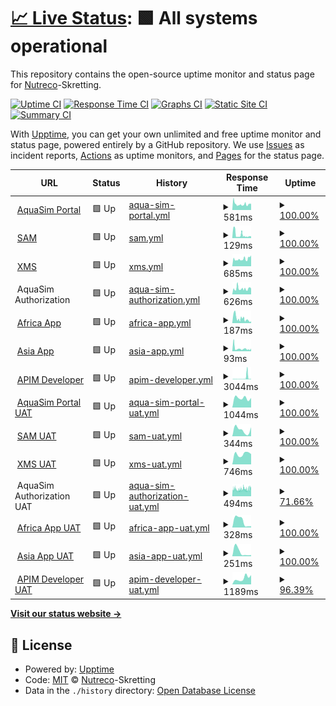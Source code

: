 # [📈 Live Status](https://Nutreco.github.io/uptime-status): <!--live status--> **🟩 All systems operational**

This repository contains the open-source uptime monitor and status page for [Nutreco](https://Nutreco.github.io/uptime-status)-Skretting.

[![Uptime CI](https://github.com/Nutreco/uptime-status/workflows/Uptime%20CI/badge.svg)](https://github.com/Nutreco/uptime-status/actions?query=workflow%3A%22Uptime+CI%22)
[![Response Time CI](https://github.com/Nutreco/uptime-status/workflows/Response%20Time%20CI/badge.svg)](https://github.com/Nutreco/uptime-status/actions?query=workflow%3A%22Response+Time+CI%22)
[![Graphs CI](https://github.com/Nutreco/uptime-status/workflows/Graphs%20CI/badge.svg)](https://github.com/Nutreco/uptime-status/actions?query=workflow%3A%22Graphs+CI%22)
[![Static Site CI](https://github.com/Nutreco/uptime-status/workflows/Static%20Site%20CI/badge.svg)](https://github.com/Nutreco/uptime-status/actions?query=workflow%3A%22Static+Site+CI%22)
[![Summary CI](https://github.com/Nutreco/uptime-status/workflows/Summary%20CI/badge.svg)](https://github.com/Nutreco/uptime-status/actions?query=workflow%3A%22Summary+CI%22)

With [Upptime](https://upptime.js.org), you can get your own unlimited and free uptime monitor and status page, powered entirely by a GitHub repository. We use [Issues](https://github.com/Nutreco/uptime-status/issues) as incident reports, [Actions](https://github.com/Nutreco/uptime-status/actions) as uptime monitors, and [Pages](https://Nutreco.github.io/uptime-status) for the status page.

<!--start: status pages-->
<!-- This summary is generated by Upptime (https://github.com/upptime/upptime) -->
<!-- Do not edit this manually, your changes will be overwritten -->
<!-- prettier-ignore -->
| URL | Status | History | Response Time | Uptime |
| --- | ------ | ------- | ------------- | ------ |
| <img alt="" src="https://icons.duckduckgo.com/ip3/aquasim.skretting.com.ico" height="13"> [AquaSim Portal](https://aquasim.skretting.com) | 🟩 Up | [aqua-sim-portal.yml](https://github.com/Nutreco/uptime-status/commits/HEAD/history/aqua-sim-portal.yml) | <details><summary><img alt="Response time graph" src="./graphs/aqua-sim-portal/response-time-week.png" height="20"> 581ms</summary><br><a href="https://Nutreco.github.io/uptime-status/history/aqua-sim-portal"><img alt="Response time 634" src="https://img.shields.io/endpoint?url=https%3A%2F%2Fraw.githubusercontent.com%2FNutreco%2Fuptime-status%2FHEAD%2Fapi%2Faqua-sim-portal%2Fresponse-time.json"></a><br><a href="https://Nutreco.github.io/uptime-status/history/aqua-sim-portal"><img alt="24-hour response time 674" src="https://img.shields.io/endpoint?url=https%3A%2F%2Fraw.githubusercontent.com%2FNutreco%2Fuptime-status%2FHEAD%2Fapi%2Faqua-sim-portal%2Fresponse-time-day.json"></a><br><a href="https://Nutreco.github.io/uptime-status/history/aqua-sim-portal"><img alt="7-day response time 581" src="https://img.shields.io/endpoint?url=https%3A%2F%2Fraw.githubusercontent.com%2FNutreco%2Fuptime-status%2FHEAD%2Fapi%2Faqua-sim-portal%2Fresponse-time-week.json"></a><br><a href="https://Nutreco.github.io/uptime-status/history/aqua-sim-portal"><img alt="30-day response time 634" src="https://img.shields.io/endpoint?url=https%3A%2F%2Fraw.githubusercontent.com%2FNutreco%2Fuptime-status%2FHEAD%2Fapi%2Faqua-sim-portal%2Fresponse-time-month.json"></a><br><a href="https://Nutreco.github.io/uptime-status/history/aqua-sim-portal"><img alt="1-year response time 634" src="https://img.shields.io/endpoint?url=https%3A%2F%2Fraw.githubusercontent.com%2FNutreco%2Fuptime-status%2FHEAD%2Fapi%2Faqua-sim-portal%2Fresponse-time-year.json"></a></details> | <details><summary><a href="https://Nutreco.github.io/uptime-status/history/aqua-sim-portal">100.00%</a></summary><a href="https://Nutreco.github.io/uptime-status/history/aqua-sim-portal"><img alt="All-time uptime 100.00%" src="https://img.shields.io/endpoint?url=https%3A%2F%2Fraw.githubusercontent.com%2FNutreco%2Fuptime-status%2FHEAD%2Fapi%2Faqua-sim-portal%2Fuptime.json"></a><br><a href="https://Nutreco.github.io/uptime-status/history/aqua-sim-portal"><img alt="24-hour uptime 100.00%" src="https://img.shields.io/endpoint?url=https%3A%2F%2Fraw.githubusercontent.com%2FNutreco%2Fuptime-status%2FHEAD%2Fapi%2Faqua-sim-portal%2Fuptime-day.json"></a><br><a href="https://Nutreco.github.io/uptime-status/history/aqua-sim-portal"><img alt="7-day uptime 100.00%" src="https://img.shields.io/endpoint?url=https%3A%2F%2Fraw.githubusercontent.com%2FNutreco%2Fuptime-status%2FHEAD%2Fapi%2Faqua-sim-portal%2Fuptime-week.json"></a><br><a href="https://Nutreco.github.io/uptime-status/history/aqua-sim-portal"><img alt="30-day uptime 100.00%" src="https://img.shields.io/endpoint?url=https%3A%2F%2Fraw.githubusercontent.com%2FNutreco%2Fuptime-status%2FHEAD%2Fapi%2Faqua-sim-portal%2Fuptime-month.json"></a><br><a href="https://Nutreco.github.io/uptime-status/history/aqua-sim-portal"><img alt="1-year uptime 100.00%" src="https://img.shields.io/endpoint?url=https%3A%2F%2Fraw.githubusercontent.com%2FNutreco%2Fuptime-status%2FHEAD%2Fapi%2Faqua-sim-portal%2Fuptime-year.json"></a></details>
| <img alt="" src="https://icons.duckduckgo.com/ip3/sam.skretting.com.ico" height="13"> [SAM](https://sam.skretting.com) | 🟩 Up | [sam.yml](https://github.com/Nutreco/uptime-status/commits/HEAD/history/sam.yml) | <details><summary><img alt="Response time graph" src="./graphs/sam/response-time-week.png" height="20"> 129ms</summary><br><a href="https://Nutreco.github.io/uptime-status/history/sam"><img alt="Response time 195" src="https://img.shields.io/endpoint?url=https%3A%2F%2Fraw.githubusercontent.com%2FNutreco%2Fuptime-status%2FHEAD%2Fapi%2Fsam%2Fresponse-time.json"></a><br><a href="https://Nutreco.github.io/uptime-status/history/sam"><img alt="24-hour response time 109" src="https://img.shields.io/endpoint?url=https%3A%2F%2Fraw.githubusercontent.com%2FNutreco%2Fuptime-status%2FHEAD%2Fapi%2Fsam%2Fresponse-time-day.json"></a><br><a href="https://Nutreco.github.io/uptime-status/history/sam"><img alt="7-day response time 129" src="https://img.shields.io/endpoint?url=https%3A%2F%2Fraw.githubusercontent.com%2FNutreco%2Fuptime-status%2FHEAD%2Fapi%2Fsam%2Fresponse-time-week.json"></a><br><a href="https://Nutreco.github.io/uptime-status/history/sam"><img alt="30-day response time 195" src="https://img.shields.io/endpoint?url=https%3A%2F%2Fraw.githubusercontent.com%2FNutreco%2Fuptime-status%2FHEAD%2Fapi%2Fsam%2Fresponse-time-month.json"></a><br><a href="https://Nutreco.github.io/uptime-status/history/sam"><img alt="1-year response time 195" src="https://img.shields.io/endpoint?url=https%3A%2F%2Fraw.githubusercontent.com%2FNutreco%2Fuptime-status%2FHEAD%2Fapi%2Fsam%2Fresponse-time-year.json"></a></details> | <details><summary><a href="https://Nutreco.github.io/uptime-status/history/sam">100.00%</a></summary><a href="https://Nutreco.github.io/uptime-status/history/sam"><img alt="All-time uptime 100.00%" src="https://img.shields.io/endpoint?url=https%3A%2F%2Fraw.githubusercontent.com%2FNutreco%2Fuptime-status%2FHEAD%2Fapi%2Fsam%2Fuptime.json"></a><br><a href="https://Nutreco.github.io/uptime-status/history/sam"><img alt="24-hour uptime 100.00%" src="https://img.shields.io/endpoint?url=https%3A%2F%2Fraw.githubusercontent.com%2FNutreco%2Fuptime-status%2FHEAD%2Fapi%2Fsam%2Fuptime-day.json"></a><br><a href="https://Nutreco.github.io/uptime-status/history/sam"><img alt="7-day uptime 100.00%" src="https://img.shields.io/endpoint?url=https%3A%2F%2Fraw.githubusercontent.com%2FNutreco%2Fuptime-status%2FHEAD%2Fapi%2Fsam%2Fuptime-week.json"></a><br><a href="https://Nutreco.github.io/uptime-status/history/sam"><img alt="30-day uptime 100.00%" src="https://img.shields.io/endpoint?url=https%3A%2F%2Fraw.githubusercontent.com%2FNutreco%2Fuptime-status%2FHEAD%2Fapi%2Fsam%2Fuptime-month.json"></a><br><a href="https://Nutreco.github.io/uptime-status/history/sam"><img alt="1-year uptime 100.00%" src="https://img.shields.io/endpoint?url=https%3A%2F%2Fraw.githubusercontent.com%2FNutreco%2Fuptime-status%2FHEAD%2Fapi%2Fsam%2Fuptime-year.json"></a></details>
| <img alt="" src="https://icons.duckduckgo.com/ip3/xms.skretting.com.ico" height="13"> [XMS](https://xms.skretting.com) | 🟩 Up | [xms.yml](https://github.com/Nutreco/uptime-status/commits/HEAD/history/xms.yml) | <details><summary><img alt="Response time graph" src="./graphs/xms/response-time-week.png" height="20"> 685ms</summary><br><a href="https://Nutreco.github.io/uptime-status/history/xms"><img alt="Response time 682" src="https://img.shields.io/endpoint?url=https%3A%2F%2Fraw.githubusercontent.com%2FNutreco%2Fuptime-status%2FHEAD%2Fapi%2Fxms%2Fresponse-time.json"></a><br><a href="https://Nutreco.github.io/uptime-status/history/xms"><img alt="24-hour response time 926" src="https://img.shields.io/endpoint?url=https%3A%2F%2Fraw.githubusercontent.com%2FNutreco%2Fuptime-status%2FHEAD%2Fapi%2Fxms%2Fresponse-time-day.json"></a><br><a href="https://Nutreco.github.io/uptime-status/history/xms"><img alt="7-day response time 685" src="https://img.shields.io/endpoint?url=https%3A%2F%2Fraw.githubusercontent.com%2FNutreco%2Fuptime-status%2FHEAD%2Fapi%2Fxms%2Fresponse-time-week.json"></a><br><a href="https://Nutreco.github.io/uptime-status/history/xms"><img alt="30-day response time 682" src="https://img.shields.io/endpoint?url=https%3A%2F%2Fraw.githubusercontent.com%2FNutreco%2Fuptime-status%2FHEAD%2Fapi%2Fxms%2Fresponse-time-month.json"></a><br><a href="https://Nutreco.github.io/uptime-status/history/xms"><img alt="1-year response time 682" src="https://img.shields.io/endpoint?url=https%3A%2F%2Fraw.githubusercontent.com%2FNutreco%2Fuptime-status%2FHEAD%2Fapi%2Fxms%2Fresponse-time-year.json"></a></details> | <details><summary><a href="https://Nutreco.github.io/uptime-status/history/xms">100.00%</a></summary><a href="https://Nutreco.github.io/uptime-status/history/xms"><img alt="All-time uptime 100.00%" src="https://img.shields.io/endpoint?url=https%3A%2F%2Fraw.githubusercontent.com%2FNutreco%2Fuptime-status%2FHEAD%2Fapi%2Fxms%2Fuptime.json"></a><br><a href="https://Nutreco.github.io/uptime-status/history/xms"><img alt="24-hour uptime 100.00%" src="https://img.shields.io/endpoint?url=https%3A%2F%2Fraw.githubusercontent.com%2FNutreco%2Fuptime-status%2FHEAD%2Fapi%2Fxms%2Fuptime-day.json"></a><br><a href="https://Nutreco.github.io/uptime-status/history/xms"><img alt="7-day uptime 100.00%" src="https://img.shields.io/endpoint?url=https%3A%2F%2Fraw.githubusercontent.com%2FNutreco%2Fuptime-status%2FHEAD%2Fapi%2Fxms%2Fuptime-week.json"></a><br><a href="https://Nutreco.github.io/uptime-status/history/xms"><img alt="30-day uptime 100.00%" src="https://img.shields.io/endpoint?url=https%3A%2F%2Fraw.githubusercontent.com%2FNutreco%2Fuptime-status%2FHEAD%2Fapi%2Fxms%2Fuptime-month.json"></a><br><a href="https://Nutreco.github.io/uptime-status/history/xms"><img alt="1-year uptime 100.00%" src="https://img.shields.io/endpoint?url=https%3A%2F%2Fraw.githubusercontent.com%2FNutreco%2Fuptime-status%2FHEAD%2Fapi%2Fxms%2Fuptime-year.json"></a></details>
| <img alt="" src="https://icons.duckduckgo.com/ip3/null.ico" height="13"> AquaSim Authorization | 🟩 Up | [aqua-sim-authorization.yml](https://github.com/Nutreco/uptime-status/commits/HEAD/history/aqua-sim-authorization.yml) | <details><summary><img alt="Response time graph" src="./graphs/aqua-sim-authorization/response-time-week.png" height="20"> 626ms</summary><br><a href="https://Nutreco.github.io/uptime-status/history/aqua-sim-authorization"><img alt="Response time 615" src="https://img.shields.io/endpoint?url=https%3A%2F%2Fraw.githubusercontent.com%2FNutreco%2Fuptime-status%2FHEAD%2Fapi%2Faqua-sim-authorization%2Fresponse-time.json"></a><br><a href="https://Nutreco.github.io/uptime-status/history/aqua-sim-authorization"><img alt="24-hour response time 707" src="https://img.shields.io/endpoint?url=https%3A%2F%2Fraw.githubusercontent.com%2FNutreco%2Fuptime-status%2FHEAD%2Fapi%2Faqua-sim-authorization%2Fresponse-time-day.json"></a><br><a href="https://Nutreco.github.io/uptime-status/history/aqua-sim-authorization"><img alt="7-day response time 626" src="https://img.shields.io/endpoint?url=https%3A%2F%2Fraw.githubusercontent.com%2FNutreco%2Fuptime-status%2FHEAD%2Fapi%2Faqua-sim-authorization%2Fresponse-time-week.json"></a><br><a href="https://Nutreco.github.io/uptime-status/history/aqua-sim-authorization"><img alt="30-day response time 615" src="https://img.shields.io/endpoint?url=https%3A%2F%2Fraw.githubusercontent.com%2FNutreco%2Fuptime-status%2FHEAD%2Fapi%2Faqua-sim-authorization%2Fresponse-time-month.json"></a><br><a href="https://Nutreco.github.io/uptime-status/history/aqua-sim-authorization"><img alt="1-year response time 615" src="https://img.shields.io/endpoint?url=https%3A%2F%2Fraw.githubusercontent.com%2FNutreco%2Fuptime-status%2FHEAD%2Fapi%2Faqua-sim-authorization%2Fresponse-time-year.json"></a></details> | <details><summary><a href="https://Nutreco.github.io/uptime-status/history/aqua-sim-authorization">100.00%</a></summary><a href="https://Nutreco.github.io/uptime-status/history/aqua-sim-authorization"><img alt="All-time uptime 100.00%" src="https://img.shields.io/endpoint?url=https%3A%2F%2Fraw.githubusercontent.com%2FNutreco%2Fuptime-status%2FHEAD%2Fapi%2Faqua-sim-authorization%2Fuptime.json"></a><br><a href="https://Nutreco.github.io/uptime-status/history/aqua-sim-authorization"><img alt="24-hour uptime 100.00%" src="https://img.shields.io/endpoint?url=https%3A%2F%2Fraw.githubusercontent.com%2FNutreco%2Fuptime-status%2FHEAD%2Fapi%2Faqua-sim-authorization%2Fuptime-day.json"></a><br><a href="https://Nutreco.github.io/uptime-status/history/aqua-sim-authorization"><img alt="7-day uptime 100.00%" src="https://img.shields.io/endpoint?url=https%3A%2F%2Fraw.githubusercontent.com%2FNutreco%2Fuptime-status%2FHEAD%2Fapi%2Faqua-sim-authorization%2Fuptime-week.json"></a><br><a href="https://Nutreco.github.io/uptime-status/history/aqua-sim-authorization"><img alt="30-day uptime 100.00%" src="https://img.shields.io/endpoint?url=https%3A%2F%2Fraw.githubusercontent.com%2FNutreco%2Fuptime-status%2FHEAD%2Fapi%2Faqua-sim-authorization%2Fuptime-month.json"></a><br><a href="https://Nutreco.github.io/uptime-status/history/aqua-sim-authorization"><img alt="1-year uptime 100.00%" src="https://img.shields.io/endpoint?url=https%3A%2F%2Fraw.githubusercontent.com%2FNutreco%2Fuptime-status%2FHEAD%2Fapi%2Faqua-sim-authorization%2Fuptime-year.json"></a></details>
| <img alt="" src="https://icons.duckduckgo.com/ip3/aquasim-africa.skretting.com.ico" height="13"> [Africa App](https://aquasim-africa.skretting.com) | 🟩 Up | [africa-app.yml](https://github.com/Nutreco/uptime-status/commits/HEAD/history/africa-app.yml) | <details><summary><img alt="Response time graph" src="./graphs/africa-app/response-time-week.png" height="20"> 187ms</summary><br><a href="https://Nutreco.github.io/uptime-status/history/africa-app"><img alt="Response time 244" src="https://img.shields.io/endpoint?url=https%3A%2F%2Fraw.githubusercontent.com%2FNutreco%2Fuptime-status%2FHEAD%2Fapi%2Fafrica-app%2Fresponse-time.json"></a><br><a href="https://Nutreco.github.io/uptime-status/history/africa-app"><img alt="24-hour response time 92" src="https://img.shields.io/endpoint?url=https%3A%2F%2Fraw.githubusercontent.com%2FNutreco%2Fuptime-status%2FHEAD%2Fapi%2Fafrica-app%2Fresponse-time-day.json"></a><br><a href="https://Nutreco.github.io/uptime-status/history/africa-app"><img alt="7-day response time 187" src="https://img.shields.io/endpoint?url=https%3A%2F%2Fraw.githubusercontent.com%2FNutreco%2Fuptime-status%2FHEAD%2Fapi%2Fafrica-app%2Fresponse-time-week.json"></a><br><a href="https://Nutreco.github.io/uptime-status/history/africa-app"><img alt="30-day response time 244" src="https://img.shields.io/endpoint?url=https%3A%2F%2Fraw.githubusercontent.com%2FNutreco%2Fuptime-status%2FHEAD%2Fapi%2Fafrica-app%2Fresponse-time-month.json"></a><br><a href="https://Nutreco.github.io/uptime-status/history/africa-app"><img alt="1-year response time 244" src="https://img.shields.io/endpoint?url=https%3A%2F%2Fraw.githubusercontent.com%2FNutreco%2Fuptime-status%2FHEAD%2Fapi%2Fafrica-app%2Fresponse-time-year.json"></a></details> | <details><summary><a href="https://Nutreco.github.io/uptime-status/history/africa-app">100.00%</a></summary><a href="https://Nutreco.github.io/uptime-status/history/africa-app"><img alt="All-time uptime 100.00%" src="https://img.shields.io/endpoint?url=https%3A%2F%2Fraw.githubusercontent.com%2FNutreco%2Fuptime-status%2FHEAD%2Fapi%2Fafrica-app%2Fuptime.json"></a><br><a href="https://Nutreco.github.io/uptime-status/history/africa-app"><img alt="24-hour uptime 100.00%" src="https://img.shields.io/endpoint?url=https%3A%2F%2Fraw.githubusercontent.com%2FNutreco%2Fuptime-status%2FHEAD%2Fapi%2Fafrica-app%2Fuptime-day.json"></a><br><a href="https://Nutreco.github.io/uptime-status/history/africa-app"><img alt="7-day uptime 100.00%" src="https://img.shields.io/endpoint?url=https%3A%2F%2Fraw.githubusercontent.com%2FNutreco%2Fuptime-status%2FHEAD%2Fapi%2Fafrica-app%2Fuptime-week.json"></a><br><a href="https://Nutreco.github.io/uptime-status/history/africa-app"><img alt="30-day uptime 100.00%" src="https://img.shields.io/endpoint?url=https%3A%2F%2Fraw.githubusercontent.com%2FNutreco%2Fuptime-status%2FHEAD%2Fapi%2Fafrica-app%2Fuptime-month.json"></a><br><a href="https://Nutreco.github.io/uptime-status/history/africa-app"><img alt="1-year uptime 100.00%" src="https://img.shields.io/endpoint?url=https%3A%2F%2Fraw.githubusercontent.com%2FNutreco%2Fuptime-status%2FHEAD%2Fapi%2Fafrica-app%2Fuptime-year.json"></a></details>
| <img alt="" src="https://icons.duckduckgo.com/ip3/aquasim-asia.skretting.com.ico" height="13"> [Asia App](https://aquasim-asia.skretting.com) | 🟩 Up | [asia-app.yml](https://github.com/Nutreco/uptime-status/commits/HEAD/history/asia-app.yml) | <details><summary><img alt="Response time graph" src="./graphs/asia-app/response-time-week.png" height="20"> 93ms</summary><br><a href="https://Nutreco.github.io/uptime-status/history/asia-app"><img alt="Response time 125" src="https://img.shields.io/endpoint?url=https%3A%2F%2Fraw.githubusercontent.com%2FNutreco%2Fuptime-status%2FHEAD%2Fapi%2Fasia-app%2Fresponse-time.json"></a><br><a href="https://Nutreco.github.io/uptime-status/history/asia-app"><img alt="24-hour response time 88" src="https://img.shields.io/endpoint?url=https%3A%2F%2Fraw.githubusercontent.com%2FNutreco%2Fuptime-status%2FHEAD%2Fapi%2Fasia-app%2Fresponse-time-day.json"></a><br><a href="https://Nutreco.github.io/uptime-status/history/asia-app"><img alt="7-day response time 93" src="https://img.shields.io/endpoint?url=https%3A%2F%2Fraw.githubusercontent.com%2FNutreco%2Fuptime-status%2FHEAD%2Fapi%2Fasia-app%2Fresponse-time-week.json"></a><br><a href="https://Nutreco.github.io/uptime-status/history/asia-app"><img alt="30-day response time 125" src="https://img.shields.io/endpoint?url=https%3A%2F%2Fraw.githubusercontent.com%2FNutreco%2Fuptime-status%2FHEAD%2Fapi%2Fasia-app%2Fresponse-time-month.json"></a><br><a href="https://Nutreco.github.io/uptime-status/history/asia-app"><img alt="1-year response time 125" src="https://img.shields.io/endpoint?url=https%3A%2F%2Fraw.githubusercontent.com%2FNutreco%2Fuptime-status%2FHEAD%2Fapi%2Fasia-app%2Fresponse-time-year.json"></a></details> | <details><summary><a href="https://Nutreco.github.io/uptime-status/history/asia-app">100.00%</a></summary><a href="https://Nutreco.github.io/uptime-status/history/asia-app"><img alt="All-time uptime 100.00%" src="https://img.shields.io/endpoint?url=https%3A%2F%2Fraw.githubusercontent.com%2FNutreco%2Fuptime-status%2FHEAD%2Fapi%2Fasia-app%2Fuptime.json"></a><br><a href="https://Nutreco.github.io/uptime-status/history/asia-app"><img alt="24-hour uptime 100.00%" src="https://img.shields.io/endpoint?url=https%3A%2F%2Fraw.githubusercontent.com%2FNutreco%2Fuptime-status%2FHEAD%2Fapi%2Fasia-app%2Fuptime-day.json"></a><br><a href="https://Nutreco.github.io/uptime-status/history/asia-app"><img alt="7-day uptime 100.00%" src="https://img.shields.io/endpoint?url=https%3A%2F%2Fraw.githubusercontent.com%2FNutreco%2Fuptime-status%2FHEAD%2Fapi%2Fasia-app%2Fuptime-week.json"></a><br><a href="https://Nutreco.github.io/uptime-status/history/asia-app"><img alt="30-day uptime 100.00%" src="https://img.shields.io/endpoint?url=https%3A%2F%2Fraw.githubusercontent.com%2FNutreco%2Fuptime-status%2FHEAD%2Fapi%2Fasia-app%2Fuptime-month.json"></a><br><a href="https://Nutreco.github.io/uptime-status/history/asia-app"><img alt="1-year uptime 100.00%" src="https://img.shields.io/endpoint?url=https%3A%2F%2Fraw.githubusercontent.com%2FNutreco%2Fuptime-status%2FHEAD%2Fapi%2Fasia-app%2Fuptime-year.json"></a></details>
| <img alt="" src="https://icons.duckduckgo.com/ip3/apim-developer.skretting.com.ico" height="13"> [APIM Developer](https://apim-developer.skretting.com) | 🟩 Up | [apim-developer.yml](https://github.com/Nutreco/uptime-status/commits/HEAD/history/apim-developer.yml) | <details><summary><img alt="Response time graph" src="./graphs/apim-developer/response-time-week.png" height="20"> 3044ms</summary><br><a href="https://Nutreco.github.io/uptime-status/history/apim-developer"><img alt="Response time 2706" src="https://img.shields.io/endpoint?url=https%3A%2F%2Fraw.githubusercontent.com%2FNutreco%2Fuptime-status%2FHEAD%2Fapi%2Fapim-developer%2Fresponse-time.json"></a><br><a href="https://Nutreco.github.io/uptime-status/history/apim-developer"><img alt="24-hour response time 766" src="https://img.shields.io/endpoint?url=https%3A%2F%2Fraw.githubusercontent.com%2FNutreco%2Fuptime-status%2FHEAD%2Fapi%2Fapim-developer%2Fresponse-time-day.json"></a><br><a href="https://Nutreco.github.io/uptime-status/history/apim-developer"><img alt="7-day response time 3044" src="https://img.shields.io/endpoint?url=https%3A%2F%2Fraw.githubusercontent.com%2FNutreco%2Fuptime-status%2FHEAD%2Fapi%2Fapim-developer%2Fresponse-time-week.json"></a><br><a href="https://Nutreco.github.io/uptime-status/history/apim-developer"><img alt="30-day response time 2706" src="https://img.shields.io/endpoint?url=https%3A%2F%2Fraw.githubusercontent.com%2FNutreco%2Fuptime-status%2FHEAD%2Fapi%2Fapim-developer%2Fresponse-time-month.json"></a><br><a href="https://Nutreco.github.io/uptime-status/history/apim-developer"><img alt="1-year response time 2706" src="https://img.shields.io/endpoint?url=https%3A%2F%2Fraw.githubusercontent.com%2FNutreco%2Fuptime-status%2FHEAD%2Fapi%2Fapim-developer%2Fresponse-time-year.json"></a></details> | <details><summary><a href="https://Nutreco.github.io/uptime-status/history/apim-developer">100.00%</a></summary><a href="https://Nutreco.github.io/uptime-status/history/apim-developer"><img alt="All-time uptime 100.00%" src="https://img.shields.io/endpoint?url=https%3A%2F%2Fraw.githubusercontent.com%2FNutreco%2Fuptime-status%2FHEAD%2Fapi%2Fapim-developer%2Fuptime.json"></a><br><a href="https://Nutreco.github.io/uptime-status/history/apim-developer"><img alt="24-hour uptime 100.00%" src="https://img.shields.io/endpoint?url=https%3A%2F%2Fraw.githubusercontent.com%2FNutreco%2Fuptime-status%2FHEAD%2Fapi%2Fapim-developer%2Fuptime-day.json"></a><br><a href="https://Nutreco.github.io/uptime-status/history/apim-developer"><img alt="7-day uptime 100.00%" src="https://img.shields.io/endpoint?url=https%3A%2F%2Fraw.githubusercontent.com%2FNutreco%2Fuptime-status%2FHEAD%2Fapi%2Fapim-developer%2Fuptime-week.json"></a><br><a href="https://Nutreco.github.io/uptime-status/history/apim-developer"><img alt="30-day uptime 100.00%" src="https://img.shields.io/endpoint?url=https%3A%2F%2Fraw.githubusercontent.com%2FNutreco%2Fuptime-status%2FHEAD%2Fapi%2Fapim-developer%2Fuptime-month.json"></a><br><a href="https://Nutreco.github.io/uptime-status/history/apim-developer"><img alt="1-year uptime 100.00%" src="https://img.shields.io/endpoint?url=https%3A%2F%2Fraw.githubusercontent.com%2FNutreco%2Fuptime-status%2FHEAD%2Fapi%2Fapim-developer%2Fuptime-year.json"></a></details>
| <img alt="" src="https://icons.duckduckgo.com/ip3/aquasimuat.skretting.com.ico" height="13"> [AquaSim Portal UAT](https://aquasimuat.skretting.com) | 🟩 Up | [aqua-sim-portal-uat.yml](https://github.com/Nutreco/uptime-status/commits/HEAD/history/aqua-sim-portal-uat.yml) | <details><summary><img alt="Response time graph" src="./graphs/aqua-sim-portal-uat/response-time-week.png" height="20"> 1044ms</summary><br><a href="https://Nutreco.github.io/uptime-status/history/aqua-sim-portal-uat"><img alt="Response time 1044" src="https://img.shields.io/endpoint?url=https%3A%2F%2Fraw.githubusercontent.com%2FNutreco%2Fuptime-status%2FHEAD%2Fapi%2Faqua-sim-portal-uat%2Fresponse-time.json"></a><br><a href="https://Nutreco.github.io/uptime-status/history/aqua-sim-portal-uat"><img alt="24-hour response time 1008" src="https://img.shields.io/endpoint?url=https%3A%2F%2Fraw.githubusercontent.com%2FNutreco%2Fuptime-status%2FHEAD%2Fapi%2Faqua-sim-portal-uat%2Fresponse-time-day.json"></a><br><a href="https://Nutreco.github.io/uptime-status/history/aqua-sim-portal-uat"><img alt="7-day response time 1044" src="https://img.shields.io/endpoint?url=https%3A%2F%2Fraw.githubusercontent.com%2FNutreco%2Fuptime-status%2FHEAD%2Fapi%2Faqua-sim-portal-uat%2Fresponse-time-week.json"></a><br><a href="https://Nutreco.github.io/uptime-status/history/aqua-sim-portal-uat"><img alt="30-day response time 1044" src="https://img.shields.io/endpoint?url=https%3A%2F%2Fraw.githubusercontent.com%2FNutreco%2Fuptime-status%2FHEAD%2Fapi%2Faqua-sim-portal-uat%2Fresponse-time-month.json"></a><br><a href="https://Nutreco.github.io/uptime-status/history/aqua-sim-portal-uat"><img alt="1-year response time 1044" src="https://img.shields.io/endpoint?url=https%3A%2F%2Fraw.githubusercontent.com%2FNutreco%2Fuptime-status%2FHEAD%2Fapi%2Faqua-sim-portal-uat%2Fresponse-time-year.json"></a></details> | <details><summary><a href="https://Nutreco.github.io/uptime-status/history/aqua-sim-portal-uat">100.00%</a></summary><a href="https://Nutreco.github.io/uptime-status/history/aqua-sim-portal-uat"><img alt="All-time uptime 100.00%" src="https://img.shields.io/endpoint?url=https%3A%2F%2Fraw.githubusercontent.com%2FNutreco%2Fuptime-status%2FHEAD%2Fapi%2Faqua-sim-portal-uat%2Fuptime.json"></a><br><a href="https://Nutreco.github.io/uptime-status/history/aqua-sim-portal-uat"><img alt="24-hour uptime 100.00%" src="https://img.shields.io/endpoint?url=https%3A%2F%2Fraw.githubusercontent.com%2FNutreco%2Fuptime-status%2FHEAD%2Fapi%2Faqua-sim-portal-uat%2Fuptime-day.json"></a><br><a href="https://Nutreco.github.io/uptime-status/history/aqua-sim-portal-uat"><img alt="7-day uptime 100.00%" src="https://img.shields.io/endpoint?url=https%3A%2F%2Fraw.githubusercontent.com%2FNutreco%2Fuptime-status%2FHEAD%2Fapi%2Faqua-sim-portal-uat%2Fuptime-week.json"></a><br><a href="https://Nutreco.github.io/uptime-status/history/aqua-sim-portal-uat"><img alt="30-day uptime 100.00%" src="https://img.shields.io/endpoint?url=https%3A%2F%2Fraw.githubusercontent.com%2FNutreco%2Fuptime-status%2FHEAD%2Fapi%2Faqua-sim-portal-uat%2Fuptime-month.json"></a><br><a href="https://Nutreco.github.io/uptime-status/history/aqua-sim-portal-uat"><img alt="1-year uptime 100.00%" src="https://img.shields.io/endpoint?url=https%3A%2F%2Fraw.githubusercontent.com%2FNutreco%2Fuptime-status%2FHEAD%2Fapi%2Faqua-sim-portal-uat%2Fuptime-year.json"></a></details>
| <img alt="" src="https://icons.duckduckgo.com/ip3/samuat.skretting.com.ico" height="13"> [SAM UAT](https://samuat.skretting.com) | 🟩 Up | [sam-uat.yml](https://github.com/Nutreco/uptime-status/commits/HEAD/history/sam-uat.yml) | <details><summary><img alt="Response time graph" src="./graphs/sam-uat/response-time-week.png" height="20"> 344ms</summary><br><a href="https://Nutreco.github.io/uptime-status/history/sam-uat"><img alt="Response time 344" src="https://img.shields.io/endpoint?url=https%3A%2F%2Fraw.githubusercontent.com%2FNutreco%2Fuptime-status%2FHEAD%2Fapi%2Fsam-uat%2Fresponse-time.json"></a><br><a href="https://Nutreco.github.io/uptime-status/history/sam-uat"><img alt="24-hour response time 223" src="https://img.shields.io/endpoint?url=https%3A%2F%2Fraw.githubusercontent.com%2FNutreco%2Fuptime-status%2FHEAD%2Fapi%2Fsam-uat%2Fresponse-time-day.json"></a><br><a href="https://Nutreco.github.io/uptime-status/history/sam-uat"><img alt="7-day response time 344" src="https://img.shields.io/endpoint?url=https%3A%2F%2Fraw.githubusercontent.com%2FNutreco%2Fuptime-status%2FHEAD%2Fapi%2Fsam-uat%2Fresponse-time-week.json"></a><br><a href="https://Nutreco.github.io/uptime-status/history/sam-uat"><img alt="30-day response time 344" src="https://img.shields.io/endpoint?url=https%3A%2F%2Fraw.githubusercontent.com%2FNutreco%2Fuptime-status%2FHEAD%2Fapi%2Fsam-uat%2Fresponse-time-month.json"></a><br><a href="https://Nutreco.github.io/uptime-status/history/sam-uat"><img alt="1-year response time 344" src="https://img.shields.io/endpoint?url=https%3A%2F%2Fraw.githubusercontent.com%2FNutreco%2Fuptime-status%2FHEAD%2Fapi%2Fsam-uat%2Fresponse-time-year.json"></a></details> | <details><summary><a href="https://Nutreco.github.io/uptime-status/history/sam-uat">100.00%</a></summary><a href="https://Nutreco.github.io/uptime-status/history/sam-uat"><img alt="All-time uptime 100.00%" src="https://img.shields.io/endpoint?url=https%3A%2F%2Fraw.githubusercontent.com%2FNutreco%2Fuptime-status%2FHEAD%2Fapi%2Fsam-uat%2Fuptime.json"></a><br><a href="https://Nutreco.github.io/uptime-status/history/sam-uat"><img alt="24-hour uptime 100.00%" src="https://img.shields.io/endpoint?url=https%3A%2F%2Fraw.githubusercontent.com%2FNutreco%2Fuptime-status%2FHEAD%2Fapi%2Fsam-uat%2Fuptime-day.json"></a><br><a href="https://Nutreco.github.io/uptime-status/history/sam-uat"><img alt="7-day uptime 100.00%" src="https://img.shields.io/endpoint?url=https%3A%2F%2Fraw.githubusercontent.com%2FNutreco%2Fuptime-status%2FHEAD%2Fapi%2Fsam-uat%2Fuptime-week.json"></a><br><a href="https://Nutreco.github.io/uptime-status/history/sam-uat"><img alt="30-day uptime 100.00%" src="https://img.shields.io/endpoint?url=https%3A%2F%2Fraw.githubusercontent.com%2FNutreco%2Fuptime-status%2FHEAD%2Fapi%2Fsam-uat%2Fuptime-month.json"></a><br><a href="https://Nutreco.github.io/uptime-status/history/sam-uat"><img alt="1-year uptime 100.00%" src="https://img.shields.io/endpoint?url=https%3A%2F%2Fraw.githubusercontent.com%2FNutreco%2Fuptime-status%2FHEAD%2Fapi%2Fsam-uat%2Fuptime-year.json"></a></details>
| <img alt="" src="https://icons.duckduckgo.com/ip3/xmsuat.skretting.com.ico" height="13"> [XMS UAT](https://xmsuat.skretting.com) | 🟩 Up | [xms-uat.yml](https://github.com/Nutreco/uptime-status/commits/HEAD/history/xms-uat.yml) | <details><summary><img alt="Response time graph" src="./graphs/xms-uat/response-time-week.png" height="20"> 746ms</summary><br><a href="https://Nutreco.github.io/uptime-status/history/xms-uat"><img alt="Response time 746" src="https://img.shields.io/endpoint?url=https%3A%2F%2Fraw.githubusercontent.com%2FNutreco%2Fuptime-status%2FHEAD%2Fapi%2Fxms-uat%2Fresponse-time.json"></a><br><a href="https://Nutreco.github.io/uptime-status/history/xms-uat"><img alt="24-hour response time 830" src="https://img.shields.io/endpoint?url=https%3A%2F%2Fraw.githubusercontent.com%2FNutreco%2Fuptime-status%2FHEAD%2Fapi%2Fxms-uat%2Fresponse-time-day.json"></a><br><a href="https://Nutreco.github.io/uptime-status/history/xms-uat"><img alt="7-day response time 746" src="https://img.shields.io/endpoint?url=https%3A%2F%2Fraw.githubusercontent.com%2FNutreco%2Fuptime-status%2FHEAD%2Fapi%2Fxms-uat%2Fresponse-time-week.json"></a><br><a href="https://Nutreco.github.io/uptime-status/history/xms-uat"><img alt="30-day response time 746" src="https://img.shields.io/endpoint?url=https%3A%2F%2Fraw.githubusercontent.com%2FNutreco%2Fuptime-status%2FHEAD%2Fapi%2Fxms-uat%2Fresponse-time-month.json"></a><br><a href="https://Nutreco.github.io/uptime-status/history/xms-uat"><img alt="1-year response time 746" src="https://img.shields.io/endpoint?url=https%3A%2F%2Fraw.githubusercontent.com%2FNutreco%2Fuptime-status%2FHEAD%2Fapi%2Fxms-uat%2Fresponse-time-year.json"></a></details> | <details><summary><a href="https://Nutreco.github.io/uptime-status/history/xms-uat">100.00%</a></summary><a href="https://Nutreco.github.io/uptime-status/history/xms-uat"><img alt="All-time uptime 100.00%" src="https://img.shields.io/endpoint?url=https%3A%2F%2Fraw.githubusercontent.com%2FNutreco%2Fuptime-status%2FHEAD%2Fapi%2Fxms-uat%2Fuptime.json"></a><br><a href="https://Nutreco.github.io/uptime-status/history/xms-uat"><img alt="24-hour uptime 100.00%" src="https://img.shields.io/endpoint?url=https%3A%2F%2Fraw.githubusercontent.com%2FNutreco%2Fuptime-status%2FHEAD%2Fapi%2Fxms-uat%2Fuptime-day.json"></a><br><a href="https://Nutreco.github.io/uptime-status/history/xms-uat"><img alt="7-day uptime 100.00%" src="https://img.shields.io/endpoint?url=https%3A%2F%2Fraw.githubusercontent.com%2FNutreco%2Fuptime-status%2FHEAD%2Fapi%2Fxms-uat%2Fuptime-week.json"></a><br><a href="https://Nutreco.github.io/uptime-status/history/xms-uat"><img alt="30-day uptime 100.00%" src="https://img.shields.io/endpoint?url=https%3A%2F%2Fraw.githubusercontent.com%2FNutreco%2Fuptime-status%2FHEAD%2Fapi%2Fxms-uat%2Fuptime-month.json"></a><br><a href="https://Nutreco.github.io/uptime-status/history/xms-uat"><img alt="1-year uptime 100.00%" src="https://img.shields.io/endpoint?url=https%3A%2F%2Fraw.githubusercontent.com%2FNutreco%2Fuptime-status%2FHEAD%2Fapi%2Fxms-uat%2Fuptime-year.json"></a></details>
| <img alt="" src="https://icons.duckduckgo.com/ip3/null.ico" height="13"> AquaSim Authorization UAT | 🟩 Up | [aqua-sim-authorization-uat.yml](https://github.com/Nutreco/uptime-status/commits/HEAD/history/aqua-sim-authorization-uat.yml) | <details><summary><img alt="Response time graph" src="./graphs/aqua-sim-authorization-uat/response-time-week.png" height="20"> 494ms</summary><br><a href="https://Nutreco.github.io/uptime-status/history/aqua-sim-authorization-uat"><img alt="Response time 494" src="https://img.shields.io/endpoint?url=https%3A%2F%2Fraw.githubusercontent.com%2FNutreco%2Fuptime-status%2FHEAD%2Fapi%2Faqua-sim-authorization-uat%2Fresponse-time.json"></a><br><a href="https://Nutreco.github.io/uptime-status/history/aqua-sim-authorization-uat"><img alt="24-hour response time 497" src="https://img.shields.io/endpoint?url=https%3A%2F%2Fraw.githubusercontent.com%2FNutreco%2Fuptime-status%2FHEAD%2Fapi%2Faqua-sim-authorization-uat%2Fresponse-time-day.json"></a><br><a href="https://Nutreco.github.io/uptime-status/history/aqua-sim-authorization-uat"><img alt="7-day response time 494" src="https://img.shields.io/endpoint?url=https%3A%2F%2Fraw.githubusercontent.com%2FNutreco%2Fuptime-status%2FHEAD%2Fapi%2Faqua-sim-authorization-uat%2Fresponse-time-week.json"></a><br><a href="https://Nutreco.github.io/uptime-status/history/aqua-sim-authorization-uat"><img alt="30-day response time 494" src="https://img.shields.io/endpoint?url=https%3A%2F%2Fraw.githubusercontent.com%2FNutreco%2Fuptime-status%2FHEAD%2Fapi%2Faqua-sim-authorization-uat%2Fresponse-time-month.json"></a><br><a href="https://Nutreco.github.io/uptime-status/history/aqua-sim-authorization-uat"><img alt="1-year response time 494" src="https://img.shields.io/endpoint?url=https%3A%2F%2Fraw.githubusercontent.com%2FNutreco%2Fuptime-status%2FHEAD%2Fapi%2Faqua-sim-authorization-uat%2Fresponse-time-year.json"></a></details> | <details><summary><a href="https://Nutreco.github.io/uptime-status/history/aqua-sim-authorization-uat">71.66%</a></summary><a href="https://Nutreco.github.io/uptime-status/history/aqua-sim-authorization-uat"><img alt="All-time uptime 71.66%" src="https://img.shields.io/endpoint?url=https%3A%2F%2Fraw.githubusercontent.com%2FNutreco%2Fuptime-status%2FHEAD%2Fapi%2Faqua-sim-authorization-uat%2Fuptime.json"></a><br><a href="https://Nutreco.github.io/uptime-status/history/aqua-sim-authorization-uat"><img alt="24-hour uptime 73.40%" src="https://img.shields.io/endpoint?url=https%3A%2F%2Fraw.githubusercontent.com%2FNutreco%2Fuptime-status%2FHEAD%2Fapi%2Faqua-sim-authorization-uat%2Fuptime-day.json"></a><br><a href="https://Nutreco.github.io/uptime-status/history/aqua-sim-authorization-uat"><img alt="7-day uptime 71.66%" src="https://img.shields.io/endpoint?url=https%3A%2F%2Fraw.githubusercontent.com%2FNutreco%2Fuptime-status%2FHEAD%2Fapi%2Faqua-sim-authorization-uat%2Fuptime-week.json"></a><br><a href="https://Nutreco.github.io/uptime-status/history/aqua-sim-authorization-uat"><img alt="30-day uptime 71.66%" src="https://img.shields.io/endpoint?url=https%3A%2F%2Fraw.githubusercontent.com%2FNutreco%2Fuptime-status%2FHEAD%2Fapi%2Faqua-sim-authorization-uat%2Fuptime-month.json"></a><br><a href="https://Nutreco.github.io/uptime-status/history/aqua-sim-authorization-uat"><img alt="1-year uptime 71.66%" src="https://img.shields.io/endpoint?url=https%3A%2F%2Fraw.githubusercontent.com%2FNutreco%2Fuptime-status%2FHEAD%2Fapi%2Faqua-sim-authorization-uat%2Fuptime-year.json"></a></details>
| <img alt="" src="https://icons.duckduckgo.com/ip3/aquasimuat-africa.skretting.com.ico" height="13"> [Africa App UAT](https://aquasimuat-africa.skretting.com) | 🟩 Up | [africa-app-uat.yml](https://github.com/Nutreco/uptime-status/commits/HEAD/history/africa-app-uat.yml) | <details><summary><img alt="Response time graph" src="./graphs/africa-app-uat/response-time-week.png" height="20"> 328ms</summary><br><a href="https://Nutreco.github.io/uptime-status/history/africa-app-uat"><img alt="Response time 328" src="https://img.shields.io/endpoint?url=https%3A%2F%2Fraw.githubusercontent.com%2FNutreco%2Fuptime-status%2FHEAD%2Fapi%2Fafrica-app-uat%2Fresponse-time.json"></a><br><a href="https://Nutreco.github.io/uptime-status/history/africa-app-uat"><img alt="24-hour response time 62" src="https://img.shields.io/endpoint?url=https%3A%2F%2Fraw.githubusercontent.com%2FNutreco%2Fuptime-status%2FHEAD%2Fapi%2Fafrica-app-uat%2Fresponse-time-day.json"></a><br><a href="https://Nutreco.github.io/uptime-status/history/africa-app-uat"><img alt="7-day response time 328" src="https://img.shields.io/endpoint?url=https%3A%2F%2Fraw.githubusercontent.com%2FNutreco%2Fuptime-status%2FHEAD%2Fapi%2Fafrica-app-uat%2Fresponse-time-week.json"></a><br><a href="https://Nutreco.github.io/uptime-status/history/africa-app-uat"><img alt="30-day response time 328" src="https://img.shields.io/endpoint?url=https%3A%2F%2Fraw.githubusercontent.com%2FNutreco%2Fuptime-status%2FHEAD%2Fapi%2Fafrica-app-uat%2Fresponse-time-month.json"></a><br><a href="https://Nutreco.github.io/uptime-status/history/africa-app-uat"><img alt="1-year response time 328" src="https://img.shields.io/endpoint?url=https%3A%2F%2Fraw.githubusercontent.com%2FNutreco%2Fuptime-status%2FHEAD%2Fapi%2Fafrica-app-uat%2Fresponse-time-year.json"></a></details> | <details><summary><a href="https://Nutreco.github.io/uptime-status/history/africa-app-uat">100.00%</a></summary><a href="https://Nutreco.github.io/uptime-status/history/africa-app-uat"><img alt="All-time uptime 100.00%" src="https://img.shields.io/endpoint?url=https%3A%2F%2Fraw.githubusercontent.com%2FNutreco%2Fuptime-status%2FHEAD%2Fapi%2Fafrica-app-uat%2Fuptime.json"></a><br><a href="https://Nutreco.github.io/uptime-status/history/africa-app-uat"><img alt="24-hour uptime 100.00%" src="https://img.shields.io/endpoint?url=https%3A%2F%2Fraw.githubusercontent.com%2FNutreco%2Fuptime-status%2FHEAD%2Fapi%2Fafrica-app-uat%2Fuptime-day.json"></a><br><a href="https://Nutreco.github.io/uptime-status/history/africa-app-uat"><img alt="7-day uptime 100.00%" src="https://img.shields.io/endpoint?url=https%3A%2F%2Fraw.githubusercontent.com%2FNutreco%2Fuptime-status%2FHEAD%2Fapi%2Fafrica-app-uat%2Fuptime-week.json"></a><br><a href="https://Nutreco.github.io/uptime-status/history/africa-app-uat"><img alt="30-day uptime 100.00%" src="https://img.shields.io/endpoint?url=https%3A%2F%2Fraw.githubusercontent.com%2FNutreco%2Fuptime-status%2FHEAD%2Fapi%2Fafrica-app-uat%2Fuptime-month.json"></a><br><a href="https://Nutreco.github.io/uptime-status/history/africa-app-uat"><img alt="1-year uptime 100.00%" src="https://img.shields.io/endpoint?url=https%3A%2F%2Fraw.githubusercontent.com%2FNutreco%2Fuptime-status%2FHEAD%2Fapi%2Fafrica-app-uat%2Fuptime-year.json"></a></details>
| <img alt="" src="https://icons.duckduckgo.com/ip3/aquasimuat-asia.skretting.com.ico" height="13"> [Asia App UAT](https://aquasimuat-asia.skretting.com) | 🟩 Up | [asia-app-uat.yml](https://github.com/Nutreco/uptime-status/commits/HEAD/history/asia-app-uat.yml) | <details><summary><img alt="Response time graph" src="./graphs/asia-app-uat/response-time-week.png" height="20"> 251ms</summary><br><a href="https://Nutreco.github.io/uptime-status/history/asia-app-uat"><img alt="Response time 251" src="https://img.shields.io/endpoint?url=https%3A%2F%2Fraw.githubusercontent.com%2FNutreco%2Fuptime-status%2FHEAD%2Fapi%2Fasia-app-uat%2Fresponse-time.json"></a><br><a href="https://Nutreco.github.io/uptime-status/history/asia-app-uat"><img alt="24-hour response time 64" src="https://img.shields.io/endpoint?url=https%3A%2F%2Fraw.githubusercontent.com%2FNutreco%2Fuptime-status%2FHEAD%2Fapi%2Fasia-app-uat%2Fresponse-time-day.json"></a><br><a href="https://Nutreco.github.io/uptime-status/history/asia-app-uat"><img alt="7-day response time 251" src="https://img.shields.io/endpoint?url=https%3A%2F%2Fraw.githubusercontent.com%2FNutreco%2Fuptime-status%2FHEAD%2Fapi%2Fasia-app-uat%2Fresponse-time-week.json"></a><br><a href="https://Nutreco.github.io/uptime-status/history/asia-app-uat"><img alt="30-day response time 251" src="https://img.shields.io/endpoint?url=https%3A%2F%2Fraw.githubusercontent.com%2FNutreco%2Fuptime-status%2FHEAD%2Fapi%2Fasia-app-uat%2Fresponse-time-month.json"></a><br><a href="https://Nutreco.github.io/uptime-status/history/asia-app-uat"><img alt="1-year response time 251" src="https://img.shields.io/endpoint?url=https%3A%2F%2Fraw.githubusercontent.com%2FNutreco%2Fuptime-status%2FHEAD%2Fapi%2Fasia-app-uat%2Fresponse-time-year.json"></a></details> | <details><summary><a href="https://Nutreco.github.io/uptime-status/history/asia-app-uat">100.00%</a></summary><a href="https://Nutreco.github.io/uptime-status/history/asia-app-uat"><img alt="All-time uptime 100.00%" src="https://img.shields.io/endpoint?url=https%3A%2F%2Fraw.githubusercontent.com%2FNutreco%2Fuptime-status%2FHEAD%2Fapi%2Fasia-app-uat%2Fuptime.json"></a><br><a href="https://Nutreco.github.io/uptime-status/history/asia-app-uat"><img alt="24-hour uptime 100.00%" src="https://img.shields.io/endpoint?url=https%3A%2F%2Fraw.githubusercontent.com%2FNutreco%2Fuptime-status%2FHEAD%2Fapi%2Fasia-app-uat%2Fuptime-day.json"></a><br><a href="https://Nutreco.github.io/uptime-status/history/asia-app-uat"><img alt="7-day uptime 100.00%" src="https://img.shields.io/endpoint?url=https%3A%2F%2Fraw.githubusercontent.com%2FNutreco%2Fuptime-status%2FHEAD%2Fapi%2Fasia-app-uat%2Fuptime-week.json"></a><br><a href="https://Nutreco.github.io/uptime-status/history/asia-app-uat"><img alt="30-day uptime 100.00%" src="https://img.shields.io/endpoint?url=https%3A%2F%2Fraw.githubusercontent.com%2FNutreco%2Fuptime-status%2FHEAD%2Fapi%2Fasia-app-uat%2Fuptime-month.json"></a><br><a href="https://Nutreco.github.io/uptime-status/history/asia-app-uat"><img alt="1-year uptime 100.00%" src="https://img.shields.io/endpoint?url=https%3A%2F%2Fraw.githubusercontent.com%2FNutreco%2Fuptime-status%2FHEAD%2Fapi%2Fasia-app-uat%2Fuptime-year.json"></a></details>
| <img alt="" src="https://icons.duckduckgo.com/ip3/apimuat-developer.skretting.com.ico" height="13"> [APIM Developer UAT](https://apimuat-developer.skretting.com) | 🟩 Up | [apim-developer-uat.yml](https://github.com/Nutreco/uptime-status/commits/HEAD/history/apim-developer-uat.yml) | <details><summary><img alt="Response time graph" src="./graphs/apim-developer-uat/response-time-week.png" height="20"> 1189ms</summary><br><a href="https://Nutreco.github.io/uptime-status/history/apim-developer-uat"><img alt="Response time 1189" src="https://img.shields.io/endpoint?url=https%3A%2F%2Fraw.githubusercontent.com%2FNutreco%2Fuptime-status%2FHEAD%2Fapi%2Fapim-developer-uat%2Fresponse-time.json"></a><br><a href="https://Nutreco.github.io/uptime-status/history/apim-developer-uat"><img alt="24-hour response time 1525" src="https://img.shields.io/endpoint?url=https%3A%2F%2Fraw.githubusercontent.com%2FNutreco%2Fuptime-status%2FHEAD%2Fapi%2Fapim-developer-uat%2Fresponse-time-day.json"></a><br><a href="https://Nutreco.github.io/uptime-status/history/apim-developer-uat"><img alt="7-day response time 1189" src="https://img.shields.io/endpoint?url=https%3A%2F%2Fraw.githubusercontent.com%2FNutreco%2Fuptime-status%2FHEAD%2Fapi%2Fapim-developer-uat%2Fresponse-time-week.json"></a><br><a href="https://Nutreco.github.io/uptime-status/history/apim-developer-uat"><img alt="30-day response time 1189" src="https://img.shields.io/endpoint?url=https%3A%2F%2Fraw.githubusercontent.com%2FNutreco%2Fuptime-status%2FHEAD%2Fapi%2Fapim-developer-uat%2Fresponse-time-month.json"></a><br><a href="https://Nutreco.github.io/uptime-status/history/apim-developer-uat"><img alt="1-year response time 1189" src="https://img.shields.io/endpoint?url=https%3A%2F%2Fraw.githubusercontent.com%2FNutreco%2Fuptime-status%2FHEAD%2Fapi%2Fapim-developer-uat%2Fresponse-time-year.json"></a></details> | <details><summary><a href="https://Nutreco.github.io/uptime-status/history/apim-developer-uat">96.39%</a></summary><a href="https://Nutreco.github.io/uptime-status/history/apim-developer-uat"><img alt="All-time uptime 96.39%" src="https://img.shields.io/endpoint?url=https%3A%2F%2Fraw.githubusercontent.com%2FNutreco%2Fuptime-status%2FHEAD%2Fapi%2Fapim-developer-uat%2Fuptime.json"></a><br><a href="https://Nutreco.github.io/uptime-status/history/apim-developer-uat"><img alt="24-hour uptime 95.65%" src="https://img.shields.io/endpoint?url=https%3A%2F%2Fraw.githubusercontent.com%2FNutreco%2Fuptime-status%2FHEAD%2Fapi%2Fapim-developer-uat%2Fuptime-day.json"></a><br><a href="https://Nutreco.github.io/uptime-status/history/apim-developer-uat"><img alt="7-day uptime 96.39%" src="https://img.shields.io/endpoint?url=https%3A%2F%2Fraw.githubusercontent.com%2FNutreco%2Fuptime-status%2FHEAD%2Fapi%2Fapim-developer-uat%2Fuptime-week.json"></a><br><a href="https://Nutreco.github.io/uptime-status/history/apim-developer-uat"><img alt="30-day uptime 96.39%" src="https://img.shields.io/endpoint?url=https%3A%2F%2Fraw.githubusercontent.com%2FNutreco%2Fuptime-status%2FHEAD%2Fapi%2Fapim-developer-uat%2Fuptime-month.json"></a><br><a href="https://Nutreco.github.io/uptime-status/history/apim-developer-uat"><img alt="1-year uptime 96.39%" src="https://img.shields.io/endpoint?url=https%3A%2F%2Fraw.githubusercontent.com%2FNutreco%2Fuptime-status%2FHEAD%2Fapi%2Fapim-developer-uat%2Fuptime-year.json"></a></details>

<!--end: status pages-->

[**Visit our status website →**](https://Nutreco.github.io/uptime-status)

## 📄 License

- Powered by: [Upptime](https://github.com/upptime/upptime)
- Code: [MIT](./LICENSE) © [Nutreco](https://Nutreco.github.io/uptime-status)-Skretting
- Data in the `./history` directory: [Open Database License](https://opendatacommons.org/licenses/odbl/1-0/)
